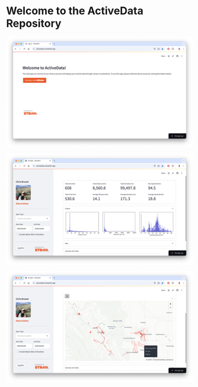 # Welcome to the ActiveData Repository

![Login Page](assets/login_img.png)

![Totals View](assets/totals_img.png)

![Map View](assets/map_img.png)
